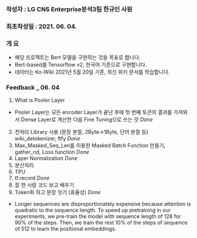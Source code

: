 ### 작성자 : LG CNS Enterprise분석3팀 한규인 사원
### 최초작성일 : 2021. 06. 04.

### 개 요

 - 해당 프로젝트는 Bert 모델을 구현하는 것을 목표로 합니다.
 - Bert-based를 Tensorflow v2, 한국어 기준으로 구현합니다.
 - 데이터는 Ko-Wiki 2021년 5월 20일 기준, 최신 위키 문서를 학습합니다.


### Feedback _ 06. 04

1. What is Pooler Layer
 - Pooler Layer는 모든 encoder Layer가 끝난 후에 첫 번째 토큰의 결과를 가져와서
   Dense Layer로 계산한 다음 Fine Tuning으로 쓰는 것 *Done*
2. 전처리 Library 사용 (문장 분절, 2Byte->1Byte, 단어 분절 등)
   wiki_detokenizer, ftfy *Done*
3. Max_Masked_Seq_Len를 이용한 Masked Batch Function 만들기, gather_nd, Loss function *Done*
4. Layer Normalization *Done*
5. 분산처리
6. TPU
7. tf.record *Done*
8. 잘 한 사람 코드 보고 배우기
9. Token화 하고 문장 잇기 (효율성) *Done*

- Longer sequences are disproportionately expensive because attention is quadratic to the sequence length.
To speed up pretraining in our experiments,
we pre-train the model with sequence length of 128 for 90% of the steps. Then, we train the rest 10% of the steps of sequence of 512 to learn the positional embeddings.
